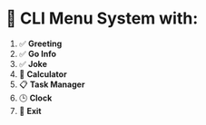 # 🧠 CLI Menu System with:
1. ✅ **Greeting**
2. ✅ **Go Info**
3. ✅ **Joke**
4. 🧮 **Calculator**
5. 📋 **Task Manager**
6. 🕒 **Clock**
7. 🚪 **Exit**


